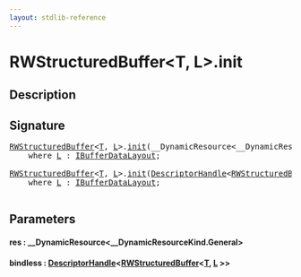 ```yaml
---
layout: stdlib-reference
---
```


# RWStructuredBuffer\<T, L\>\.init

## Description





## Signature 

<pre>
<a href="../types/rwstructuredbuffer-012c/index" class="code_type">RWStructuredBuffer</a>&lt;<a href="../types/rwstructuredbuffer-012c/index#typeparam-T" class="code_type">T</a>, <a href="../types/rwstructuredbuffer-012c/index#typeparam-L" class="code_type">L</a>&gt;.<a href="init">init</a>(__DynamicResource&lt;__DynamicResourceKind.General&gt; <a href="init#decl-res" class="code_param">res</a>)
    <span class='code_keyword'>where</span> <a href="../types/rwstructuredbuffer-012c/index#typeparam-L" class="code_type">L</a> : <a href="../interfaces/ibufferdatalayout-017b/index" class="code_type">IBufferDataLayout</a>;

<a href="../types/rwstructuredbuffer-012c/index" class="code_type">RWStructuredBuffer</a>&lt;<a href="../types/rwstructuredbuffer-012c/index#typeparam-T" class="code_type">T</a>, <a href="../types/rwstructuredbuffer-012c/index#typeparam-L" class="code_type">L</a>&gt;.<a href="init">init</a>(<a href="../types/descriptorhandle-0a/index" class="code_type">DescriptorHandle</a>&lt;<a href="../types/rwstructuredbuffer-012c/index" class="code_type">RWStructuredBuffer</a>&lt;<a href="../types/rwstructuredbuffer-012c/index#typeparam-T" class="code_type">T</a>, <a href="../types/rwstructuredbuffer-012c/index#typeparam-L" class="code_type">L</a>&gt;&gt; <a href="init#decl-bindless" class="code_param">bindless</a>)
    <span class='code_keyword'>where</span> <a href="../types/rwstructuredbuffer-012c/index#typeparam-L" class="code_type">L</a> : <a href="../interfaces/ibufferdatalayout-017b/index" class="code_type">IBufferDataLayout</a>;

</pre>

## Parameters

####  <a id="decl-res"></a>res  : \_\_DynamicResource\<\_\_DynamicResourceKind\.General\>
####  <a id="decl-bindless"></a>bindless  : [DescriptorHandle](../types/descriptorhandle-0a/index)\<[RWStructuredBuffer](../types/rwstructuredbuffer-012c/index)\<[T](../types/rwstructuredbuffer-012c/index#typeparam-T), [L](../types/rwstructuredbuffer-012c/index#typeparam-L) \>\>

